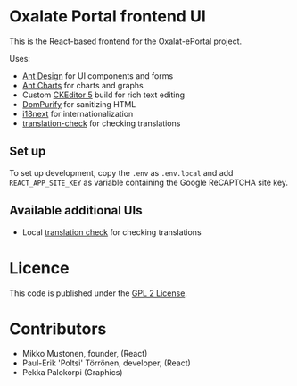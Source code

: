 # Oxalate Portal frontend UI

This is the React-based frontend for the Oxalat-ePortal project.

Uses:

* [Ant Design](https://ant.design/) for UI components and forms
* [Ant Charts](https://charts.ant.design/en/) for charts and graphs
* Custom [CKEditor 5](https://ckeditor.com/docs/ckeditor5/) build for rich text editing
* [DomPurify](https://github.com/cure53/DOMPurify) for sanitizing HTML
* [i18next](https://www.i18next.com/) for internationalization
* [translation-check](https://github.com/locize/translation-check) for checking translations

## Set up

To set up development, copy the `.env` as `.env.local` and add `REACT_APP_SITE_KEY` as variable containing the Google ReCAPTCHA site key.

## Available additional UIs

* Local [translation check](http://localhost:3000/?showtranslations) for checking translations

# Licence

This code is published under the [GPL 2 License](LICENSE).

# Contributors

* Mikko Mustonen, founder, (React)
* Paul-Erik 'Poltsi' Törrönen, developer, (React)
* Pekka Palokorpi (Graphics)